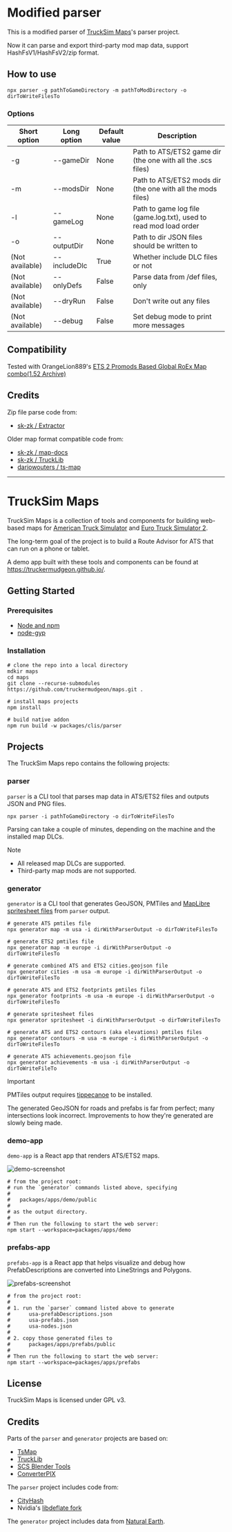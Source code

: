 # Modified parser

This is a modified parser of [TruckSim Maps](https://github.com/truckermudgeon/maps)'s parser project.

Now it can parse and export third-party mod map data, support HashFsV1/HashFsV2/zip format.

## How to use

```shell
npx parser -g pathToGameDirectory -m pathToModDirectory -o dirToWriteFilesTo
```

### Options

| Short option    | Long option  | Default value | Description                                                       |
| --------------- | ------------ | ------------- | ----------------------------------------------------------------- |
| -g              | --gameDir    | None          | Path to ATS/ETS2 game dir (the one with all the .scs files)       |
| -m              | --modsDir    | None          | Path to ATS/ETS2 mods dir (the one with all the mods files)       |
| -l              | --gameLog    | None          | Path to game log file (game.log.txt), used to read mod load order |
| -o              | --outputDir  | None          | Path to dir JSON files should be written to                       |
| (Not available) | --includeDlc | True          | Whether include DLC files or not                                  |
| (Not available) | --onlyDefs   | False         | Parse data from /def files, only                                  |
| (Not available) | --dryRun     | False         | Don't write out any files                                         |
| (Not available) | --debug      | False         | Set debug mode to print more messages                             |

## Compatibility

Tested with OrangeLion889's [ETS 2 Promods Based Global RoEx Map combo(1.52 Archive)](https://sites.google.com/view/orangelion889mapcombos/ets-2-map-combos/ets-2-promods-based-global-roex-map-combo-load-order/pm-roex-archives/pm-roex-archive-1-52)

## Credits

Zip file parse code from:

- [sk-zk / Extractor](https://github.com/sk-zk/Extractor)

Older map format compatible code from:

- [sk-zk / map-docs](https://github.com/sk-zk/map-docs/wiki)
- [sk-zk / TruckLib](https://github.com/sk-zk/TruckLib)
- [dariowouters / ts-map](https://github.com/dariowouters/ts-map)

---

# TruckSim Maps

TruckSim Maps is a collection of tools and components for building web-based maps for
[American Truck Simulator](https://americantrucksimulator.com/) and
[Euro Truck Simulator 2](https://eurotrucksimulator2.com/).

The long-term goal of the project is to build a Route Advisor for ATS that can run on a
phone or tablet.

A demo app built with these tools and components can be found at https://truckermudgeon.github.io/.

## Getting Started

### Prerequisites

- [Node and npm](https://docs.npmjs.com/downloading-and-installing-node-js-and-npm)
- [node-gyp](https://github.com/nodejs/node-gyp)

### Installation

```shell
# clone the repo into a local directory
mdkir maps
cd maps
git clone --recurse-submodules https://github.com/truckermudgeon/maps.git .

# install maps projects
npm install

# build native addon
npm run build -w packages/clis/parser
```

## Projects

The TruckSim Maps repo contains the following projects:

### parser

`parser` is a CLI tool that parses map data in ATS/ETS2 files and outputs JSON and
PNG files.

```shell
npx parser -i pathToGameDirectory -o dirToWriteFilesTo
```

Parsing can take a couple of minutes, depending on the machine and the installed map DLCs.

> [!NOTE]
>
> - All released map DLCs are supported.
> - Third-party map mods are not supported.

### generator

`generator` is a CLI tool that generates GeoJSON, PMTiles and [MapLibre](https://maplibre.org/)
[spritesheet files](https://maplibre.org/maplibre-style-spec/sprite/) from `parser` output.

```shell
# generate ATS pmtiles file
npx generator map -m usa -i dirWithParserOutput -o dirToWriteFilesTo

# generate ETS2 pmtiles file
npx generator map -m europe -i dirWithParserOutput -o dirToWriteFilesTo

# generate combined ATS and ETS2 cities.geojson file
npx generator cities -m usa -m europe -i dirWithParserOutput -o dirToWriteFilesTo

# generate ATS and ETS2 footprints pmtiles files
npx generator footprints -m usa -m europe -i dirWithParserOutput -o dirToWriteFilesTo

# generate spritesheet files
npx generator spritesheet -i dirWithParserOutput -o dirToWriteFilesTo

# generate ATS and ETS2 contours (aka elevations) pmtiles files
npx generator contours -m usa -m europe -i dirWithParserOutput -o dirToWriteFilesTo

# generate ATS achievements.geojson file
npx generator achievements -m usa -i dirWithParserOutput -o dirToWriteFileTo
```

> [!IMPORTANT]
> PMTiles output requires [tippecanoe](https://github.com/felt/tippecanoe) to be installed.

The generated GeoJSON for roads and prefabs is far from perfect; many
intersections look incorrect. Improvements to how they're generated
are slowly being made.

### demo-app

`demo-app` is a React app that renders ATS/ETS2 maps.

![demo-screenshot](https://raw.githubusercontent.com/truckermudgeon/maps/main/packages/apps/demo/screenshot.png)

```shell
# from the project root:
# run the `generator` commands listed above, specifying
#
#   packages/apps/demo/public
#
# as the output directory.
#
# Then run the following to start the web server:
npm start --workspace=packages/apps/demo
```

### prefabs-app

`prefabs-app` is a React app that helps visualize and debug how PrefabDescriptions are converted into LineStrings and Polygons.

![prefabs-screenshot](https://raw.githubusercontent.com/truckermudgeon/maps/main/packages/apps/prefabs/screenshot.png)

```shell
# from the project root:
#
# 1. run the `parser` command listed above to generate
#      usa-prefabDescriptions.json
#      usa-prefabs.json
#      usa-nodes.json
#
# 2. copy those generated files to
#      packages/apps/prefabs/public
#
# Then run the following to start the web server:
npm start --workspace=packages/apps/prefabs
```

## License

TruckSim Maps is licensed under GPL v3.

## Credits

Parts of the `parser` and `generator` projects are based on:

- [TsMap](https://github.com/dariowouters/ts-map/)
- [TruckLib](https://github.com/sk-zk/TruckLib/)
- [SCS Blender Tools](https://github.com/SCSSoftware/BlenderTools)
- [ConverterPIX](https://github.com/mwl4/ConverterPIX/)

The `parser` project includes code from:

- [CityHash](https://github.com/google/cityhash)
- Nvidia's [libdeflate fork](https://github.com/NVIDIA/libdeflate)

The `generator` project includes data from [Natural Earth](https://www.naturalearthdata.com/).
